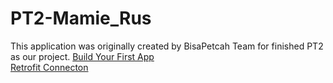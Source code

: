 # PT2-Mamie_Rus
This application was originally created by BisaPetcah Team for finished PT2 as our project.
<a href="https://developer.android.com/training/basics/firstapp" target="First_Build">Build Your First App</a>
<br>
<a href="https://square.github.io/retrofit/" target="Retrofit_Build">Retrofit Connecton</a>
